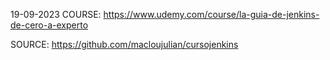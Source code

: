 19-09-2023
COURSE:
https://www.udemy.com/course/la-guia-de-jenkins-de-cero-a-experto

SOURCE:
https://github.com/macloujulian/cursojenkins